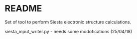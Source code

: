 # README #

Set of tool to perform Siesta electronic structure calculations.

siesta_input_writer.py - needs some modofications (25/04/18)